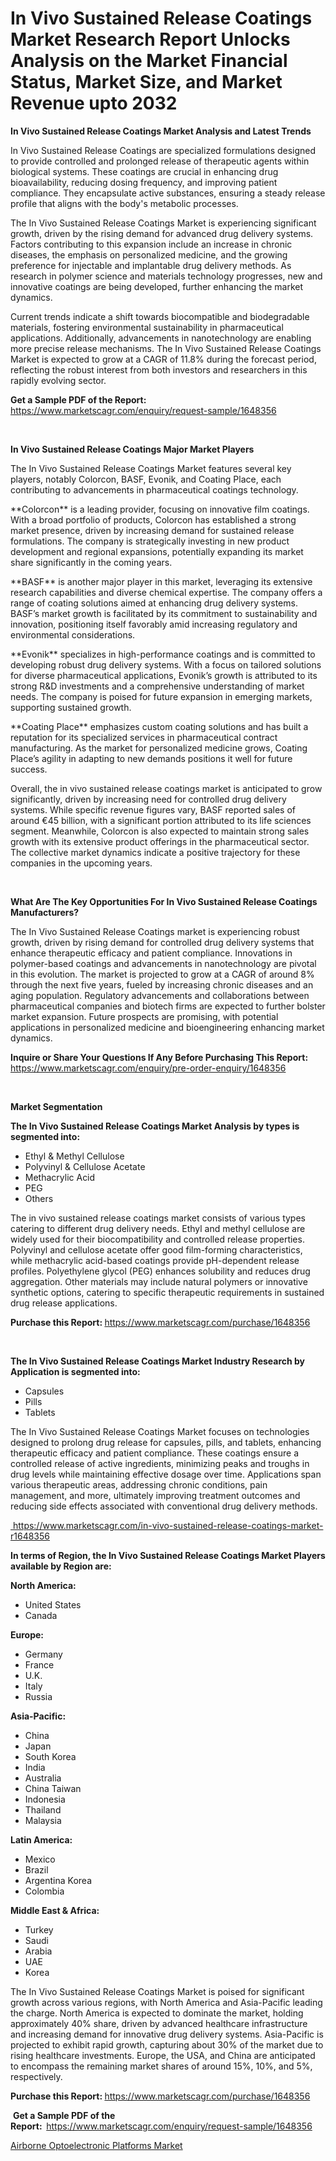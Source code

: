<p><h1>In Vivo Sustained Release Coatings Market Research Report Unlocks Analysis on the Market Financial Status, Market Size, and Market Revenue upto 2032</h1></p><p><strong>In Vivo Sustained Release Coatings Market Analysis and Latest Trends</strong></p>
<p><p>In Vivo Sustained Release Coatings are specialized formulations designed to provide controlled and prolonged release of therapeutic agents within biological systems. These coatings are crucial in enhancing drug bioavailability, reducing dosing frequency, and improving patient compliance. They encapsulate active substances, ensuring a steady release profile that aligns with the body's metabolic processes.</p><p>The In Vivo Sustained Release Coatings Market is experiencing significant growth, driven by the rising demand for advanced drug delivery systems. Factors contributing to this expansion include an increase in chronic diseases, the emphasis on personalized medicine, and the growing preference for injectable and implantable drug delivery methods. As research in polymer science and materials technology progresses, new and innovative coatings are being developed, further enhancing the market dynamics.</p><p>Current trends indicate a shift towards biocompatible and biodegradable materials, fostering environmental sustainability in pharmaceutical applications. Additionally, advancements in nanotechnology are enabling more precise release mechanisms. The In Vivo Sustained Release Coatings Market is expected to grow at a CAGR of 11.8% during the forecast period, reflecting the robust interest from both investors and researchers in this rapidly evolving sector.</p></p>
<p><strong>Get a Sample PDF of the Report:&nbsp;</strong> <a href="https://www.marketscagr.com/enquiry/request-sample/1648356?utm_campaign=2115&utm_medium=2&utm_source=Github&utm_content=ia&utm_term=25032025&utm_id=in-vivo-sustained-release-coatings">https://www.marketscagr.com/enquiry/request-sample/1648356</a></p>
<p>&nbsp;</p>
<p><strong>In Vivo Sustained Release Coatings Major Market Players</strong></p>
<p><p>The In Vivo Sustained Release Coatings Market features several key players, notably Colorcon, BASF, Evonik, and Coating Place, each contributing to advancements in pharmaceutical coatings technology.</p><p>**Colorcon** is a leading provider, focusing on innovative film coatings. With a broad portfolio of products, Colorcon has established a strong market presence, driven by increasing demand for sustained release formulations. The company is strategically investing in new product development and regional expansions, potentially expanding its market share significantly in the coming years. </p><p>**BASF** is another major player in this market, leveraging its extensive research capabilities and diverse chemical expertise. The company offers a range of coating solutions aimed at enhancing drug delivery systems. BASF’s market growth is facilitated by its commitment to sustainability and innovation, positioning itself favorably amid increasing regulatory and environmental considerations. </p><p>**Evonik** specializes in high-performance coatings and is committed to developing robust drug delivery systems. With a focus on tailored solutions for diverse pharmaceutical applications, Evonik’s growth is attributed to its strong R&D investments and a comprehensive understanding of market needs. The company is poised for future expansion in emerging markets, supporting sustained growth.</p><p>**Coating Place** emphasizes custom coating solutions and has built a reputation for its specialized services in pharmaceutical contract manufacturing. As the market for personalized medicine grows, Coating Place’s agility in adapting to new demands positions it well for future success.</p><p>Overall, the in vivo sustained release coatings market is anticipated to grow significantly, driven by increasing need for controlled drug delivery systems. While specific revenue figures vary, BASF reported sales of around €45 billion, with a significant portion attributed to its life sciences segment. Meanwhile, Colorcon is also expected to maintain strong sales growth with its extensive product offerings in the pharmaceutical sector. The collective market dynamics indicate a positive trajectory for these companies in the upcoming years.</p></p>
<p>&nbsp;</p>
<p><strong>What Are The Key Opportunities For In Vivo Sustained Release Coatings Manufacturers?</strong></p>
<p><p>The In Vivo Sustained Release Coatings market is experiencing robust growth, driven by rising demand for controlled drug delivery systems that enhance therapeutic efficacy and patient compliance. Innovations in polymer-based coatings and advancements in nanotechnology are pivotal in this evolution. The market is projected to grow at a CAGR of around 8% through the next five years, fueled by increasing chronic diseases and an aging population. Regulatory advancements and collaborations between pharmaceutical companies and biotech firms are expected to further bolster market expansion. Future prospects are promising, with potential applications in personalized medicine and bioengineering enhancing market dynamics.</p></p>
<p><strong>Inquire or Share Your Questions If Any Before Purchasing This Report:</strong> <a href="https://www.marketscagr.com/enquiry/pre-order-enquiry/1648356?utm_campaign=2115&utm_medium=2&utm_source=Github&utm_content=ia&utm_term=25032025&utm_id=in-vivo-sustained-release-coatings">https://www.marketscagr.com/enquiry/pre-order-enquiry/1648356</a></p>
<p>&nbsp;</p>
<p><strong>Market Segmentation</strong></p>
<p><strong>The In Vivo Sustained Release Coatings Market Analysis by types is segmented into:</strong></p>
<p><ul><li>Ethyl & Methyl Cellulose</li><li>Polyvinyl & Cellulose Acetate</li><li>Methacrylic Acid</li><li>PEG</li><li>Others</li></ul></p>
<p><p>The in vivo sustained release coatings market consists of various types catering to different drug delivery needs. Ethyl and methyl cellulose are widely used for their biocompatibility and controlled release properties. Polyvinyl and cellulose acetate offer good film-forming characteristics, while methacrylic acid-based coatings provide pH-dependent release profiles. Polyethylene glycol (PEG) enhances solubility and reduces drug aggregation. Other materials may include natural polymers or innovative synthetic options, catering to specific therapeutic requirements in sustained drug release applications.</p></p>
<p><strong>Purchase this Report:&nbsp;</strong><a href="https://www.marketscagr.com/purchase/1648356?utm_campaign=2115&utm_medium=2&utm_source=Github&utm_content=ia&utm_term=25032025&utm_id=in-vivo-sustained-release-coatings">https://www.marketscagr.com/purchase/1648356</a></p>
<p>&nbsp;</p>
<p><strong>The In Vivo Sustained Release Coatings Market Industry Research by Application is segmented into:</strong></p>
<p><ul><li>Capsules</li><li>Pills</li><li>Tablets</li></ul></p>
<p><p>The In Vivo Sustained Release Coatings Market focuses on technologies designed to prolong drug release for capsules, pills, and tablets, enhancing therapeutic efficacy and patient compliance. These coatings ensure a controlled release of active ingredients, minimizing peaks and troughs in drug levels while maintaining effective dosage over time. Applications span various therapeutic areas, addressing chronic conditions, pain management, and more, ultimately improving treatment outcomes and reducing side effects associated with conventional drug delivery methods.</p></p>
<p><a href="https://www.marketscagr.com/in-vivo-sustained-release-coatings-market-r1648356?utm_campaign=2115&utm_medium=2&utm_source=Github&utm_content=ia&utm_term=25032025&utm_id=in-vivo-sustained-release-coatings">&nbsp;https://www.marketscagr.com/in-vivo-sustained-release-coatings-market-r1648356</a></p>
<p><strong>In terms of Region, the In Vivo Sustained Release Coatings Market Players available by Region are:</strong></p>
<p>
    <p> <strong> North America: </strong>
        <ul>
            <li>United States</li>
            <li>Canada</li>
        </ul>
        </p> 
    <p> <strong> Europe: </strong>
        <ul>
            <li>Germany</li>
            <li>France</li>
            <li>U.K.</li>
            <li>Italy</li>
            <li>Russia</li>
        </ul>
        </p> 
    <p> <strong> Asia-Pacific: </strong>
        <ul>
            <li>China</li>
            <li>Japan</li>
            <li>South Korea</li>
            <li>India</li>
            <li>Australia</li>
            <li>China Taiwan</li>
            <li>Indonesia</li>
            <li>Thailand</li>
            <li>Malaysia</li>
        </ul>
        </p> 
    <p> <strong> Latin America: </strong>
        <ul>
            <li>Mexico</li>
            <li>Brazil</li>
            <li>Argentina Korea</li>
            <li>Colombia</li>
        </ul>
        </p> 
    <p> <strong> Middle East & Africa: </strong>
        <ul>
            <li>Turkey</li>
            <li>Saudi</li>
            <li>Arabia</li>
            <li>UAE</li>
            <li>Korea</li>
        </ul>
    </p>
    </p>
<p><p>The In Vivo Sustained Release Coatings Market is poised for significant growth across various regions, with North America and Asia-Pacific leading the charge. North America is expected to dominate the market, holding approximately 40% share, driven by advanced healthcare infrastructure and increasing demand for innovative drug delivery systems. Asia-Pacific is projected to exhibit rapid growth, capturing about 30% of the market due to rising healthcare investments. Europe, the USA, and China are anticipated to encompass the remaining market shares of around 15%, 10%, and 5%, respectively.</p></p>
<p><strong>Purchase this Report: </strong><a href="https://www.marketscagr.com/purchase/1648356?utm_campaign=2115&utm_medium=2&utm_source=Github&utm_content=ia&utm_term=25032025&utm_id=in-vivo-sustained-release-coatings">https://www.marketscagr.com/purchase/1648356</a></p>
<p>&nbsp;<strong>Get a Sample PDF of the Report:&nbsp;&nbsp;</strong><a href="https://www.marketscagr.com/enquiry/request-sample/1648356?utm_campaign=2115&utm_medium=2&utm_source=Github&utm_content=ia&utm_term=25032025&utm_id=in-vivo-sustained-release-coatings">https://www.marketscagr.com/enquiry/request-sample/1648356</a></p>
<p><strong></strong></p>
<p><p><a href="https://github.com/joannesouthgate/Market-Research-Report-List-5/blob/main/airborne-optoelectronic-platforms-market.md?utm_campaign=2115&utm_medium=2&utm_source=Github&utm_content=ia&utm_term=25032025&utm_id=in-vivo-sustained-release-coatings">Airborne Optoelectronic Platforms Market</a></p></p>